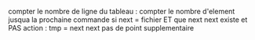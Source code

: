 compter le nombre de ligne du tableau :
	compter le nombre d'element jusqua la prochaine commande
	si next = fichier ET que next next existe et PAS action :
		tmp = next next
		pas de point supplementaire
